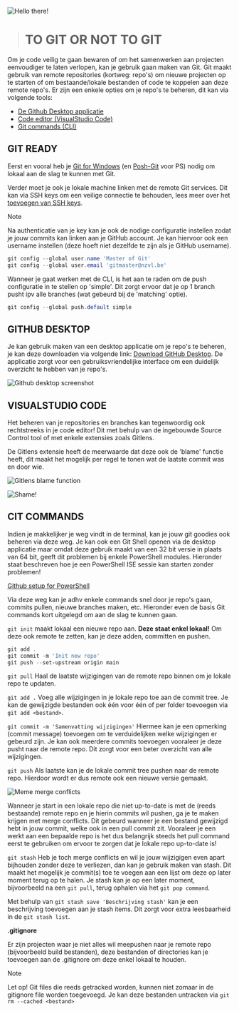 ![Hello there!](https://media.giphy.com/media/v1.Y2lkPTc5MGI3NjExZTd3aWY0cjJ5cWIzY3EybXBsaWE2cGQ2bXB5ZnA2cWMzYjJheGhkbiZlcD12MV9naWZzX3NlYXJjaCZjdD1n/Nx0rz3jtxtEre/giphy.gif)

># TO GIT OR NOT TO GIT
Om je code veilig te gaan bewaren of om het samenwerken aan projecten eenvoudiger te laten verlopen, kan je gebruik gaan maken van Git. Git maakt gebruik van remote repositories (kortweg: repo's) om nieuwe projecten op te starten of om bestaande/lokale bestanden of code te koppelen aan deze remote repo's. Er zijn een enkele opties om je repo's te beheren, dit kan via volgende tools:
- [De Github Desktop applicatie](#code-editor-visualstudio-code)
- [Code editor (VisualStudio Code)](#code-editor-visualstudio-code)
- [Git commands (CLI)](#git-commands-cli)

## GIT READY
Eerst en vooral heb je [Git for Windows](https://gitforwindows.org/) (en [Posh-Git](https://www.powershellgallery.com/packages/posh-git/0.5.0.2015) voor PS) nodig om lokaal aan de slag te kunnen met Git.

Verder moet je ook je lokale machine linken met de remote Git services. Dit kan via SSH keys om een veilige connectie te behouden, lees meer over het [toevoegen van SSH keys](https://docs.github.com/en/authentication/connecting-to-github-with-ssh/generating-a-new-ssh-key-and-adding-it-to-the-ssh-agent).

>[!NOTE]
>Na authenticatie van je key kan je ook de nodige configuratie instellen zodat je jouw commits kan linken aan je GitHub account. Je kan hiervoor ook een username instellen (deze hoeft niet dezelfde te zijn als je GitHub username).
```PowerShell
git config --global user.name 'Master of Git'
git config --global user.email 'gitmaster@nzvl.be'
```

Wanneer je gaat werken met de CLI, is het aan te raden om de push configuratie in te stellen op 'simple'. Dit zorgt ervoor dat je op 1 branch pusht ipv alle branches (wat gebeurd bij de 'matching' optie).
```PowerShell
git config --global push.default simple
```

## GITHUB DESKTOP
Je kan gebruik maken van een desktop applicatie om je repo's te beheren, je kan deze downloaden via volgende link: [Download GitHub Desktop](https://desktop.github.com/).
De applicatie zorgt voor een gebruiksvriendelijke interface om een duidelijk overzicht te hebben van je repo's.

![Github desktop screenshot](https://github.com/Neutraal-Ziekenfonds-Vlaanderen/.github/assets/113903077/9b5150ba-4b10-4471-9609-93243e4c43cd)


## VISUALSTUDIO CODE
Het beheren van je repositories en branches kan tegenwoordig ook rechtstreeks in je code editor! Dit met behulp van de ingebouwde Source Control tool of met enkele extensies zoals Gitlens.

De Gitlens extensie heeft de meerwaarde dat deze ook de 'blame' functie heeft, dit maakt het mogelijk per regel te tonen wat de laatste commit was en door wie.

![Gitlens blame function](https://github.com/Neutraal-Ziekenfonds-Vlaanderen/first-repo/assets/113903077/3af35dd6-27fe-40d3-8fa0-5ea704b17e71)

![Shame!](https://media0.giphy.com/media/vX9WcCiWwUF7G/giphy.gif?cid=6c09b9525ix3e7xyr3o8nfsi4olz1b32nn84iaomnu220yjz&ep=v1_gifs_search&rid=giphy.gif&ct=g)

## CIT COMMANDS
Indien je makkelijker je weg vindt in de terminal, kan je jouw git goodies ook beheren via deze weg. Je kan ook een Git Shell openen via de desktop applicatie maar omdat deze gebruik maakt van een 32 bit versie in plaats van 64 bit, geeft dit problemen bij enkele PowerShell modules. Hieronder staat beschreven hoe je een PowerShell ISE sessie kan starten zonder problemen!

[Github setup for PowerShell](https://mikefrobbins.com/2016/02/09/configuring-the-powershell-ise-for-use-with-git-and-github/#documentTop)

Via deze weg kan je adhv enkele commands snel door je repo's gaan, commits pullen, nieuwe branches maken, etc. Hieronder even de basis Git commands kort uitgelegd om aan de slag te kunnen gaan.

`git init` maakt lokaal een nieuwe repo aan. **Deze staat enkel lokaal!** Om deze ook remote te zetten, kan je deze adden, committen en pushen.
```PowerShell
git add .
git commit -m 'Init new repo'
git push --set-upstream origin main
```

`git pull` Haal de laatste wijzigingen van de remote repo binnen om je lokale repo te updaten.

`git add .` Voeg alle wijzigingen in je lokale repo toe aan de commit tree. Je kan de gewijzigde bestanden ook één voor één of per folder toevoegen via `git add <bestand>`.

`git commit -m 'Samenvatting wijzigingen'` Hiermee kan je een opmerking (commit message) toevoegen om te verduidelijken welke wijzigingen er gebeurd zijn. Je kan ook meerdere commits toevoegen vooraleer je deze pusht naar de remote repo. Dit zorgt voor een beter overzicht van alle wijzigingen.

`git push` Als laatste kan je de lokale commit tree pushen naar de remote repo. Hierdoor wordt er dus remote ook een nieuwe versie gemaakt.

![Meme merge conflicts](https://github.com/Neutraal-Ziekenfonds-Vlaanderen/first-repo/assets/113903077/948d75a1-90e0-437d-84f0-5c0bfcf67a2f)

Wanneer je start in een lokale repo die niet up-to-date is met de (reeds bestaande) remote repo en je hierin commits wil pushen, ga je te maken krijgen met merge conflicts. Dit gebeurd wanneer je een bestand gewijzigd hebt in jouw commit, welke ook in een pull commit zit. Vooraleer je een werkt aan een bepaalde repo is het dus belangrijk steeds het pull command eerst te gebruiken om ervoor te zorgen dat je lokale repo up-to-date is!

`git stash` Heb je toch merge conflicts en wil je jouw wijzigigen even apart bijhouden zonder deze te verliezen, dan kan je gebruik maken van stash. Dit maakt het mogelijk je commit(s) toe te voegen aan een lijst om deze op later moment terug op te halen. Je stash kan je op een later moment, bijvoorbeeld na een `git pull`, terug ophalen via het `git pop command`.

Met behulp van `git stash save 'Beschrijving stash'` kan je een beschrijving toevoegen aan je stash items. Dit zorgt voor extra leesbaarheid in de `git stash list`.

**.gitignore**

Er zijn projecten waar je niet alles wil meepushen naar je remote repo (bijvoorbeeld build bestanden), deze bestanden of directories kan je toevoegen aan de .gitignore om deze enkel lokaal te houden.

>[!NOTE]
>Let op! Git files die reeds getracked worden, kunnen niet zomaar in de gitignore file worden toegevoegd. Je kan deze bestanden untracken via `git rm --cached <bestand>`
